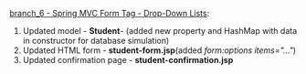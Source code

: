 [branch_6 - Spring MVC Form Tag - Drop-Down Lists](https://github.com/ta4anka/springMVCTutorial/tree/branch_6):

1. Updated model - **Student**- (added new property and HashMap with data in constructor for database simulation)
2. Updated HTML form  - **student-form.jsp**(added _form:options items="..."_)
3. Updated confirmation page - **student-confirmation.jsp**
 
